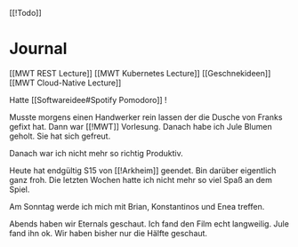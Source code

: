 [[!Todo]] 

# Journal
[[MWT REST Lecture]]
[[MWT Kubernetes Lecture]]
[[Geschnekideen]]
[[MWT Cloud-Native Lecture]]

Hatte [[Softwareidee#Spotify Pomodoro]] !

Musste morgens einen Handwerker rein lassen der die Dusche von Franks gefixt hat. 
Dann war [[!MWT]] Vorlesung. Danach habe ich Jule Blumen geholt. Sie hat sich gefreut. 

Danach war ich nicht mehr so richtig Produktiv. 

Heute hat endgültig S15 von [[!Arkheim]] geendet. Bin darüber eigentlich ganz froh. Die letzten Wochen hatte ich nicht mehr so viel Spaß an dem Spiel. 

Am Sonntag werde ich mich mit Brian, Konstantinos und Enea treffen. 

Abends haben wir Eternals geschaut. Ich fand den Film echt langweilig. Jule fand ihn ok. Wir haben bisher nur die Hälfte geschaut. 

